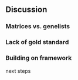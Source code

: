 ## Discussion

### Matrices vs. genelists


### Lack of gold standard

### Building on framework
next steps


